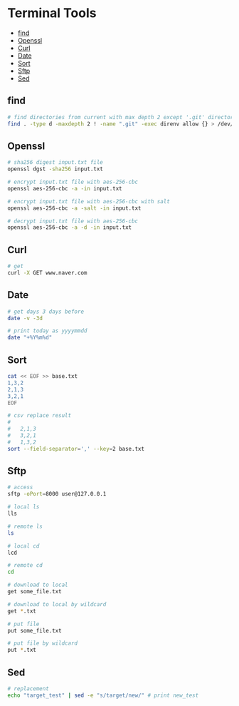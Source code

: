 # Terminal Tools

- [find](#find)
- [Openssl](#openssl)
- [Curl](#curl)
- [Date](#date)
- [Sort](#sort)
- [Sftp](#sftp)
- [Sed](#sed)

## find

```sh
# find directories from current with max depth 2 except '.git' directory and execute on those.
find . -type d -maxdepth 2 ! -name ".git" -exec direnv allow {} > /dev/null 2>&1 \; 
```

## Openssl

```sh
# sha256 digest input.txt file
openssl dgst -sha256 input.txt

# encrypt input.txt file with aes-256-cbc
openssl aes-256-cbc -a -in input.txt

# encrypt input.txt file with aes-256-cbc with salt
openssl aes-256-cbc -a -salt -in input.txt

# decrypt input.txt file with aes-256-cbc
openssl aes-256-cbc -a -d -in input.txt
```

## Curl

```sh
# get
curl -X GET www.naver.com
```

## Date

```sh
# get days 3 days before
date -v -3d

# print today as yyyymmdd
date "+%Y%m%d"
```

## Sort

```sh
cat << EOF >> base.txt
1,3,2
2,1,3
3,2,1
EOF

# csv replace result
#
#   2,1,3
#   3,2,1
#   1,3,2
sort --field-separator=',' --key=2 base.txt
```

## Sftp

```sh
# access
sftp -oPort=8000 user@127.0.0.1

# local ls
lls

# remote ls
ls

# local cd
lcd

# remote cd
cd

# download to local
get some_file.txt

# download to local by wildcard
get *.txt

# put file
put some_file.txt

# put file by wildcard
put *.txt
```

## Sed

```sh
# replacement
echo "target_test" | sed -e "s/target/new/" # print new_test
```

